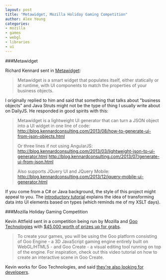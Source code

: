 ```yaml
---
layout: post
title: "Metawidget, Mozilla Holiday Gaming Competition"
author: Alex Young
categories:
- mozilla
- games
- webgl
- libraries
- ui
---
```


###Metawidget

Richard Kennard sent in [Metawidget](http://metawidget.org/):

> Metawidget is a smart widget that populates itself, either statically or at runtime, with UI components to match the properties of your business objects.

I originally replied to him and said that something that talks about "business objects" and Java Struts might not be the type of thing I usually write about on DailyJS.  He responded in good spirits with this:

> Metawidget is a lightweight UI generator that can turn a JSON object into a UI widget in one line of code:
> <http://blog.kennardconsulting.com/2013/08/how-to-generate-ui-from-json-objects.html>
>
> Or three lines if not using AngularJS:
> <http://blog.kennardconsulting.com/2013/03/lightweight-json-to-ui-generator.html>
> <http://blog.kennardconsulting.com/2013/07/generate-ui-from-json.html>
>
> Also supports JQuery UI and JQuery Mobile:
> <http://blog.kennardconsulting.com/2013/12/jquery-mobile-ui-generator.html>

If you come from a C# or Java background, the style of this project might appeal to you.  The [introductory tutorial](http://metawidget.sourceforge.net/doc/reference/en/html/ch01s02.html) explains the idea of transforming data into UI elements based on types (which reminds me of my XSLT days).

###Mozilla Holiday Gaming Competition

Kevin Attfield sent in a competition being run by Mozilla and [Goo Technologies](http://www.gootechnologies.com/) with [$45,000 worth of prizes up for grabs](https://blog.mozilla.org/blog/2013/12/05/unleash-the-game-creator-in-you-by-entering-our-holiday-gaming-competition/).

> To create your games, you will be using the Goo platform consisting of Goo Engine - a 3D JavaScript gaming engine entirely built on WebGL/HTML5 - and Goo Create - a visual editing tool running on top of the engine. For inspiration, check out this video tutorial on how to create an interactive scene in Goo Create.

Kevin works for Goo Technologies, and said [they're also looking for developers](http://about.gootechnologies.com/jobs).

